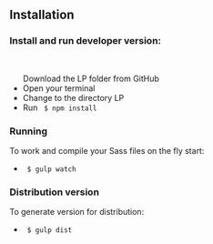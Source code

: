 <h2>Installation</h2>

<h3>Install and run developer version:</h3><br>
<ul
<li>Download the LP folder from GitHub</li>
<li>Open your terminal</li>
<li>Change to the directory LP</li>
<li>Run <code> $ npm install </code> </li>
</ul>

<h3>Running</h3>
To work and compile your Sass files on the fly start: 
<ul>
<li> <code> $ gulp watch </code></li>
</ul>

<h3>Distribution version</h3>
To generate version for distribution: 
<ul>
<li> <code> $ gulp dist </code></li>
</ul>